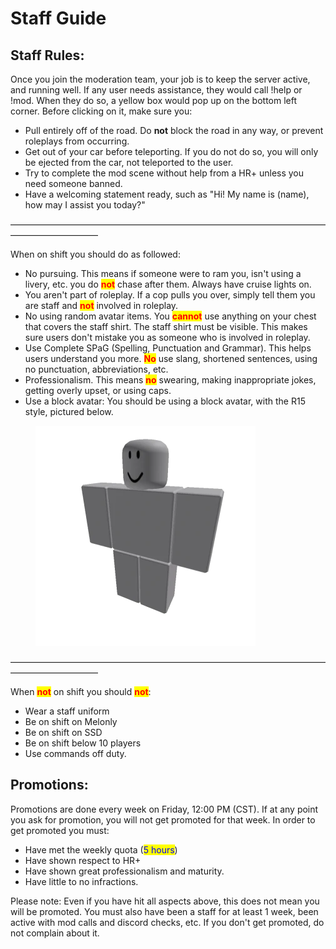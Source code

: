 # Staff Guide

## Staff Rules:

Once you join the moderation team, your job is to keep the server active, and running well. If any user needs assistance, they would call !help or !mod. When they do so, a yellow box would pop up on the bottom left corner. Before clicking on it, make sure you:

* Pull entirely off of the road. Do **not** block the road in any way, or prevent roleplays from occurring.
* Get out of your car before teleporting. If you do not do so, you will only be ejected from the car, not teleported to the user.
* Try to complete the mod scene without help from a HR+ unless you need someone banned.
* Have a welcoming statement ready, such as "Hi! My name is (name), how may I assist you today?"

——————————————————————————————————————————————

When on shift you should do as followed:

* No pursuing. This means if someone were to ram you, isn't using a livery, etc. you do <mark style="color:red;">**not**</mark> chase after them. Always have cruise lights on.
* You aren't part of roleplay. If a cop pulls you over, simply tell them you are staff and <mark style="color:red;">**not**</mark> involved in roleplay.
* No using random avatar items. You <mark style="color:red;">**cannot**</mark> use anything on your chest that covers the staff shirt. The staff shirt must be visible. This makes sure users don't mistake you as someone who is involved in roleplay.
* Use Complete SPaG (Spelling, Punctuation and Grammar). This helps users understand you more. <mark style="color:red;">**No**</mark> use slang, shortened sentences, using no punctuation, abbreviations, etc.
* Professionalism. This means <mark style="color:red;">**no**</mark> swearing, making inappropriate jokes, getting overly upset, or using caps.&#x20;
* Use a block avatar: You should be using a block avatar, with the R15 style, pictured below.

<figure><img src=".gitbook/assets/Block (1) (1).png" alt=""><figcaption></figcaption></figure>

——————————————————————————————————————————————

When <mark style="color:red;">**not**</mark> on shift you should <mark style="color:red;">**not**</mark>:

* Wear a staff uniform
* Be on shift on Melonly
* Be on shift on SSD
* Be on shift below 10 players
* Use commands off duty.



## Promotions:

Promotions are done every week on Friday, 12:00 PM (CST). If at any point you ask for promotion, you will not get promoted for that week. In order to get promoted you must:

* Have met the weekly quota (<mark style="color:blue;">5 hours</mark>)
* Have shown respect to HR+
* Have shown great professionalism and maturity.
* Have little to no infractions.

Please note: Even if you have hit all aspects above, this does not mean you will be promoted. You must also have been a staff for at least 1 week, been active with mod calls and discord checks, etc. If you don't get promoted, do not complain about it.

